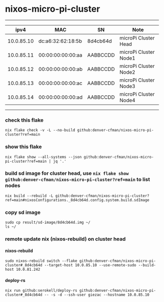# nixos-micro-pi-cluster
---
| ipv4 | MAC | SN | Note |
| --- | --- | --- | --- |
| 10.0.85.10 | dc:a6:32:62:18:5b | 8d4cb64d | microPi Cluster Head |
| 10.0.85.11 | 00:00:00:00:00:aa | AABBCCDD | microPi Cluster Node1 |
| 10.0.85.12 | 00:00:00:00:00:ab | AABBCCDD | microPi Cluster Node2 |
| 10.0.85.13 | 00:00:00:00:00:ac | AABBCCDD | microPi Cluster Node3 |
| 10.0.85.14 | 00:00:00:00:00:ad | AABBCCDD | microPi Cluster Node4 |
---
### check this flake
```
nix flake check -v -L --no-build github:denver-cfman/nixos-micro-pi-cluster?ref=main
```

### show this flake
```
nix flake show --all-systems --json github:denver-cfman/nixos-micro-pi-cluster?ref=main | jq '.'
```

### build sd image for cluster head, use ` nix flake show github:denver-cfman/nixos-micro-pi-cluster?ref=main ` to list nodes
```
nix build --rebuild -L github:denver-cfman/nixos-micro-pi-cluster?ref=main#nixosConfigurations._8d4cb64d.config.system.build.sdImage
```

### copy sd image
```
sudo cp result/sd-image/8d4cb64d.img ~/
ls ~/
```

### remote update nix (nixos-rebuild) on cluster head
#### nixos-rebuild
```
sudo nixos-rebuild switch --flake github:denver-cfman/nixos-micro-pi-cluster#_8d4cb64d --target-host 10.0.85.10 --use-remote-sudo --build-host 10.0.81.242
```
#### deploy-rs
```
nix run github:serokell/deploy-rs github:denver-cfman/nixos-micro-pi-cluster#_8d4cb64d -- -s -d --ssh-user giezac --hostname 10.0.85.10
```
